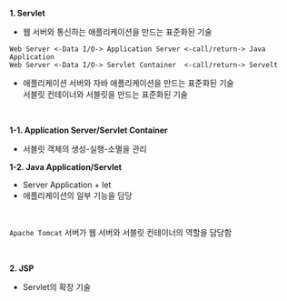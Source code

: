 **1. Servlet**
- 웹 서버와 통신하는 애플리케이션을 만드는 표준화된 기술

```
Web Server <-Data I/O-> Application Server <-call/return-> Java Application
Web Server <-Data I/O-> Servlet Container  <-call/return-> Servelt
```

- 애플리케이션 서버와 자바 애플리케이션을 만드는 표준화된 기술<br>
서블릿 컨테이너와 서블릿을 만드는 표준화된 기술

<br>

**1-1. Application Server/Servlet Container**
- 서블릿 객체의 생성-실행-소멸을 관리

**1-2. Java Application/Servlet**
- Server Application + let
- 애플리케이션의 일부 기능을 담당

<br>

`Apache Tomcat` 서버가 웹 서버와 서블릿 컨테이너의 역할을 담당함

<br>

**2. JSP**
- Servlet의 확장 기술
